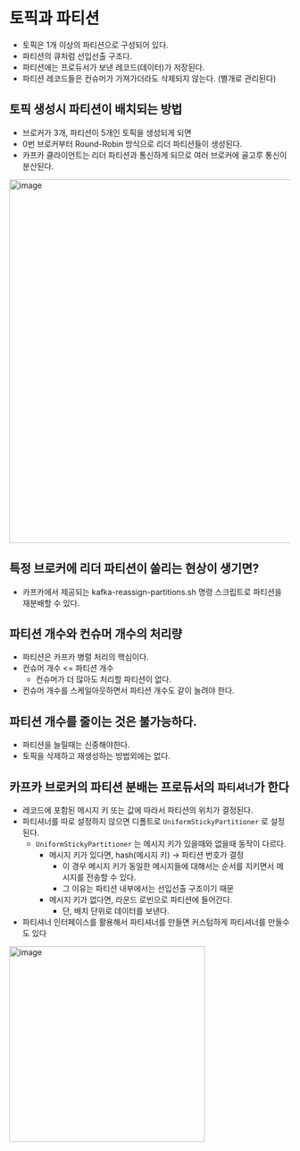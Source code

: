 # 토픽과 파티션
 * 토픽은 1개 이상의 파티션으로 구성되어 있다.
 * 파티션의 큐처럼 선입선출 구조다.
 * 파티션에는 프로듀서가 보낸 레코드(데이터)가 저장된다.
 * 파티션 레코드들은 컨슈머가 가져가더라도 삭제되지 않는다. (별개로 관리된다)

## 토픽 생성시 파티션이 배치되는 방법
 * 브로커가 3개, 파티션이 5개인 토픽을 생성되게 되면
 * 0번 브로커부터 Round-Robin 방식으로 리더 파티션들이 생성된다.
 * 카프카 클라이언트는 리더 파티션과 통신하게 되므로 여러 브로커에 골고루 통신이 분산된다.

<img width="650" alt="image" src="https://github.com/jaehleeee/study-docs/assets/48814463/01ef8cda-f083-4412-9efa-02dcd9bd9835">

## 특정 브로커에 리더 파티션이 쏠리는 현상이 생기면?
 * 카프카에서 제공되는 kafka-reassign-partitions.sh 명령 스크립트로 파티션을 재분배할 수 있다.

## 파티션 개수와 컨슈머 개수의 처리량
 * 파티션은 카프카 병렬 처리의 핵심이다.
 * 컨슈머 개수 <= 파티션 개수
    * 컨슈머가 더 많아도 처리할 파티션이 없다.
 * 컨슈머 개수를 스케일아웃하면서 파티션 개수도 같이 늘려야 한다.

## 파티션 개수를 줄이는 것은 불가능하다.
 * 파티션을 늘릴때는 신중해야한다.
 * 토픽을 삭제하고 재생성하는 방법외에는 없다.


## 카프카 브로커의 파티션 분배는 프로듀서의 `파티셔너`가 한다
 * 레코드에 포함된 메시지 키 또는 값에 따라서 파티션의 위치가 결정된다.
 * 파티셔너를 따로 설정하지 않으면 디폴트로 `UniformStickyPartitioner` 로 설정된다.
   * `UniformStickyPartitioner` 는 메시지 키가 있을때와 없을때 동작이 다르다.
     * 메시지 키가 있다면, hash(메시지 키) -> 파티션 번호가 결정
       * 이 경우 메시지 키가 동일한 메시지들에 대해서는 순서를 지키면서 메시지를 전송할 수 있다.
       * 그 이유는 파티션 내부에서는 선입선출 구조이기 때문
     * 메시지 키가 없다면, 라운드 로빈으로 파티션에 들어간다.
       * 단, 배치 단위로 데이터를 보낸다.
 * 파티셔너 인터페이스를 활용해서 파티셔너를 만들면 커스텀하게 파티셔너를 만들수도 있다

<img width="350" alt="image" src="https://github.com/jaehleeee/study-docs/assets/48814463/37113701-6f7e-4385-a618-ba46f4d81d90">
